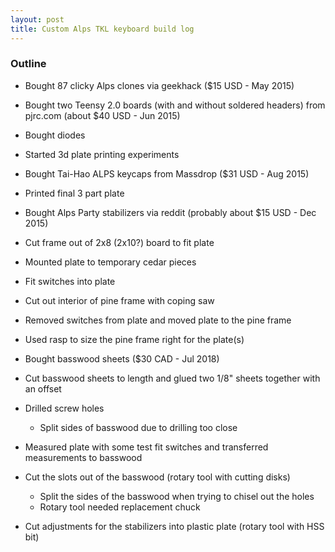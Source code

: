 ```yaml
---
layout: post
title: Custom Alps TKL keyboard build log
---
```


### Outline

* Bought 87 clicky Alps clones via geekhack ($15 USD - May 2015)
* Bought two Teensy 2.0 boards (with and without soldered headers) from pjrc.com (about $40 USD - Jun 2015)
* Bought diodes
* Started 3d plate printing experiments
* Bought Tai-Hao ALPS keycaps from Massdrop ($31 USD - Aug 2015)
* Printed final 3 part plate
* Bought Alps Party stabilizers via reddit (probably about $15 USD - Dec 2015)
* Cut frame out of 2x8 (2x10?) board to fit plate
* Mounted plate to temporary cedar pieces
* Fit switches into plate
* Cut out interior of pine frame with coping saw
* Removed switches from plate and moved plate to the pine frame

* Used rasp to size the pine frame right for the plate(s)
* Bought basswood sheets ($30 CAD - Jul 2018)
* Cut basswood sheets to length and glued two 1/8" sheets together with an offset
* Drilled screw holes
  * Split sides of basswood due to drilling too close
* Measured plate with some test fit switches and transferred measurements to basswood
* Cut the slots out of the basswood (rotary tool with cutting disks)
  * Split the sides of the basswood when trying to chisel out the holes
  * Rotary tool needed replacement chuck
* Cut adjustments for the stabilizers into plastic plate (rotary tool with HSS bit)